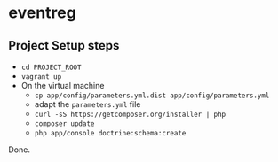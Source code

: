 eventreg
========

Project Setup steps
-------------------
* `cd PROJECT_ROOT`
* `vagrant up`
* On the virtual machine
    * `cp app/config/parameters.yml.dist app/config/parameters.yml`
    * adapt the `parameters.yml` file
    * `curl -sS https://getcomposer.org/installer | php`
    * `composer update`
    * `php app/console doctrine:schema:create`

Done.